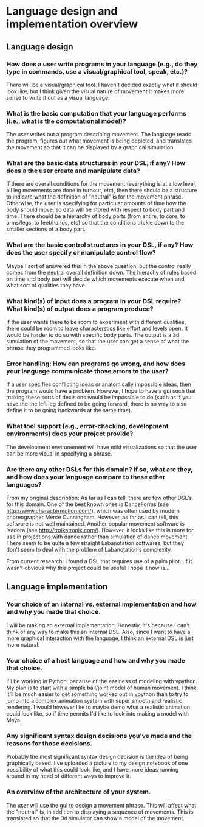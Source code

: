 # Language design and implementation overview

## Language design

### How does a user write programs in your language (e.g., do they type in commands, use a visual/graphical tool, speak, etc.)?

There will be a visual/graphical tool. I haven't decided exactly what it should look like, but I think given the visual nature of movement it makes more sense to write it out as a visual language.

### What is the basic computation that your language performs (i.e., what is the computational model)?

The user writes out a program describing movement. The language reads the program, figures out what movement is being depicted, and translates the movement so that it can be displayed by a graphical simulation.

### What are the basic data structures in your DSL, if any? How does a the user create and manipulate data?

If there are overall conditions for the movement (everything is at a low level, all leg movements are done in turnout, etc), then there should be a structure to indicate what the definition of "neutral" is for the movement phrase. Otherwise, the user is specifying for particular amounts of time how the body should move, so data will be stored with respect to body part and time. There should be a hierarchy of body parts (from entire, to core, to arms/legs, to feet/hands, etc) so that the conditions trickle down to the smaller sections of a body part.

### What are the basic control structures in your DSL, if any? How does the user specify or manipulate control flow?

Maybe I sort of answered this in the above question, but the control really comes from the neutral overall definition down. The hierachy of rules based on time and body part will decide which movements execute when and what sort of qualities they have. 

### What kind(s) of input does a program in your DSL require? What kind(s) of output does a program produce?

If the user wants there to be room to experiment with different qualities, there could be room to leave characterstics like effort and levels open. It would be harder to do so with specific body parts. The output is a 3d simulation of the movement, so that the user can get a sense of what the phrase they programmed looks like.

### Error handling: How can programs go wrong, and how does your language communicate those errors to the user?

If a user specifies conflicting ideas or anatomically impossible ideas, then the program would have a problem. However, I hope to have a gui such that making these sorts of decisions would be impossible to do (such as if you have the the left leg defined to be going forward, there is no way to also define it to be going backwards at the same time).

### What tool support (e.g., error-checking, development environments) does your project provide?

The development environement will have mild visualizations so that the user can be more visual in specifying a phrase.

### Are there any other DSLs for this domain? If so, what are they, and how does your language compare to these other languages?

From my original description: As far as I can tell, there are few other DSL's for this domain. One of the best known ones is DanceForms (see http://www.charactermotion.com/), which was often used by modern choreographer Merce Cunningham. However, as far as I can tell, this software is not well maintained. Another popular movement software is Isadora (see http://troikatronix.com/). However, it looks like this is more for use in projections with dance rather than simulation of dance movement. There seem to be quite a few straight Labanotation softwares, but they don't seem to deal with the problem of Labanotation's complexity. 

From current research: I found a DSL that requires use of a palm pilot...if it wasn't obvious why this project could be useful I hope it now is...

## Language implementation

### Your choice of an internal vs. external implementation and how and why you made that choice.

I will be making an external implementation. Honestly, it's because I can't think of any way to make this an internal DSL. Also, since I want to have a more graphical interaction with the language, I think an external DSL is just more natural.

### Your choice of a host language and how and why you made that choice.

I'll be working in Python, because of the easiness of modeling with vpython. My plan is to start with a simple ball/joint model of human movement. I think it'll be much easier to get something worked out in vpython than to try to jump into a complex animation system with super smooth and realistic rendering. I would however like to maybe demo what a realistic animation could look like, so if time permits I'd like to look into making a model with Maya. 

### Any significant syntax design decisions you've made and the reasons for those decisions.

Probably the most significant syntax design decision is the idea of being graphically based. I've uploaded a picture to my design notebook of one possibility of what this could look like, and I have more ideas running around in my head of different ways to improve it.

### An overview of the architecture of your system.

The user will use the gui to design a movement phrase. This will affect what the "neutral" is, in addition to displaying a sequence of movements. This is translated so that the 3d simulator can show a model of the movement.
